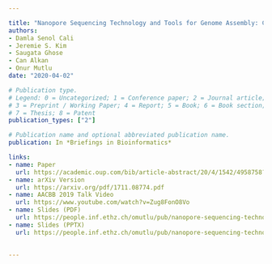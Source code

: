 ```yaml
---

title: "Nanopore Sequencing Technology and Tools for Genome Assembly: Computational Analysis of the Current State, Bottlenecks and Future Directions"
authors:
- Damla Senol Cali
- Jeremie S. Kim
- Saugata Ghose
- Can Alkan
- Onur Mutlu
date: "2020-04-02"

# Publication type.
# Legend: 0 = Uncategorized; 1 = Conference paper; 2 = Journal article;
# 3 = Preprint / Working Paper; 4 = Report; 5 = Book; 6 = Book section;
# 7 = Thesis; 8 = Patent
publication_types: ["2"]

# Publication name and optional abbreviated publication name.
publication: In *Briefings in Bioinformatics*

links:
- name: Paper
  url: https://academic.oup.com/bib/article-abstract/20/4/1542/4958758?redirectedFrom=fulltext
- name: arXiv Version
  url: https://arxiv.org/pdf/1711.08774.pdf
- name: AACBB 2019 Talk Video
  url: https://www.youtube.com/watch?v=Zug8FonO8Vo
- name: Slides (PDF)
  url: https://people.inf.ethz.ch/omutlu/pub/nanopore-sequencing-technology-and-tools-for-genome-assembly-AACBB18-talk.pdf
- name: Slides (PPTX)
  url: https://people.inf.ethz.ch/omutlu/pub/nanopore-sequencing-technology-and-tools-for-genome-assembly-AACBB18-talk.pptx
  

---
```

